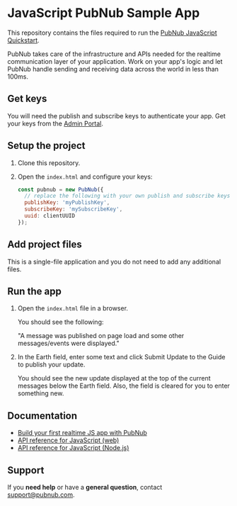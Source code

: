 # JavaScript PubNub Sample App

This repository contains the files required to run the [PubNub JavaScript Quickstart](https://www.pubnub.com/docs/platform/quickstarts/javascript).

PubNub takes care of the infrastructure and APIs needed for the realtime communication layer of your application. Work on your app's logic and let PubNub handle sending and receiving data across the world in less than 100ms.

## Get keys

You will need the publish and subscribe keys to authenticate your app. Get your keys from the [Admin Portal](https://dashboard.pubnub.com/login).

## Setup the project

1. Clone this repository.
   
2. Open the `index.html`  and configure your keys:
   
    ```javascript 
    const pubnub = new PubNub({
      // replace the following with your own publish and subscribe keys
      publishKey: 'myPublishKey',
      subscribeKey: 'mySubscribeKey',
      uuid: clientUUID
    });
    ```

## Add project files

This is a single-file application and you do not need to add any additional files.

## Run the app

1. Open the `index.html` file in a browser.

    You should see the following:

    "A message was published on page load and some other messages/events were displayed."

2. In the Earth field, enter some text and click Submit Update to the Guide to publish your update.

    You should see the new update displayed at the top of the current messages below the Earth field. Also, the field is cleared for you to enter something new.


## Documentation

* [Build your first realtime JS app with PubNub](https://www.pubnub.com/docs/platform/quickstarts/javascript)
* [API reference for JavaScript (web)](https://www.pubnub.com/docs/web-javascript/pubnub-javascript-sdk)
* [API reference for JavaScript (Node.js)](https://www.pubnub.com/docs/nodejs-javascript/pubnub-javascript-sdk)

## Support

If you **need help** or have a **general question**, contact <support@pubnub.com>.
